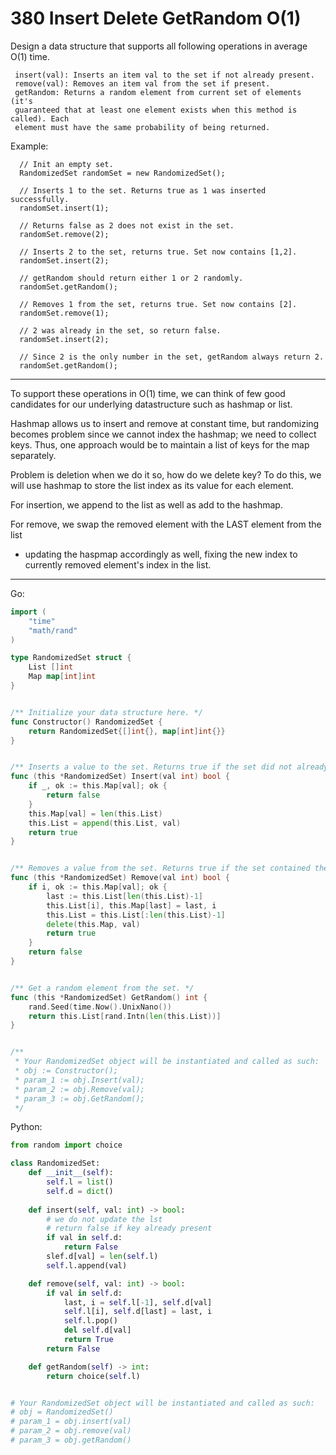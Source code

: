 380 Insert Delete GetRandom O(1)
================================

Design a data structure that supports all following operations in average O(1)
time.

 
```
 insert(val): Inserts an item val to the set if not already present.
 remove(val): Removes an item val from the set if present.
 getRandom: Returns a random element from current set of elements (it's
 guaranteed that at least one element exists when this method is called). Each
 element must have the same probability of being returned.
```

  Example:

```
  // Init an empty set.
  RandomizedSet randomSet = new RandomizedSet();

  // Inserts 1 to the set. Returns true as 1 was inserted successfully.
  randomSet.insert(1);

  // Returns false as 2 does not exist in the set.
  randomSet.remove(2);

  // Inserts 2 to the set, returns true. Set now contains [1,2].
  randomSet.insert(2);

  // getRandom should return either 1 or 2 randomly.
  randomSet.getRandom();

  // Removes 1 from the set, returns true. Set now contains [2].
  randomSet.remove(1);

  // 2 was already in the set, so return false.
  randomSet.insert(2);

  // Since 2 is the only number in the set, getRandom always return 2.
  randomSet.getRandom();
```

---

To support these operations in O(1) time, we can think of few good candidates
for our underlying datastructure such as hashmap or list.

Hashmap allows us to insert and remove at constant time, but randomizing
becomes problem since we cannot index the hashmap; we need to collect keys.
Thus, one approach would be to maintain a list of keys for the map separately.

Problem is deletion when we do it so, how do we delete key? To do this, we will
use hashmap to store the list index as its value for each element.

For insertion, we append to the list as well as add to the hashmap.

For remove, we swap the removed element with the LAST element from the list
- updating the haspmap accordingly as well, fixing the new index to currently
  removed element's index in the list.

---

Go:

```go
import (
    "time"
    "math/rand"
)

type RandomizedSet struct {
    List []int
    Map map[int]int
}


/** Initialize your data structure here. */
func Constructor() RandomizedSet {
    return RandomizedSet{[]int{}, map[int]int{}}
}


/** Inserts a value to the set. Returns true if the set did not already contain the specified element. */
func (this *RandomizedSet) Insert(val int) bool {
    if _, ok := this.Map[val]; ok {
        return false
    }
    this.Map[val] = len(this.List)
    this.List = append(this.List, val)
    return true
}


/** Removes a value from the set. Returns true if the set contained the specified element. */
func (this *RandomizedSet) Remove(val int) bool {
    if i, ok := this.Map[val]; ok {
        last := this.List[len(this.List)-1]
        this.List[i], this.Map[last] = last, i
        this.List = this.List[:len(this.List)-1]
        delete(this.Map, val)
        return true
    }
    return false
}


/** Get a random element from the set. */
func (this *RandomizedSet) GetRandom() int {
    rand.Seed(time.Now().UnixNano())
    return this.List[rand.Intn(len(this.List))]
}


/**
 * Your RandomizedSet object will be instantiated and called as such:
 * obj := Constructor();
 * param_1 := obj.Insert(val);
 * param_2 := obj.Remove(val);
 * param_3 := obj.GetRandom();
 */
```

Python:

```python
from random import choice

class RandomizedSet:
    def __init__(self):
        self.l = list()
        self.d = dict()
        
    def insert(self, val: int) -> bool:
        # we do not update the lst
        # return false if key already present
        if val in self.d:
            return False
        slef.d[val] = len(self.l)
        self.l.append(val)        

    def remove(self, val: int) -> bool:
        if val in self.d:
            last, i = self.l[-1], self.d[val]
            self.l[i], self.d[last] = last, i
            self.l.pop()
            del self.d[val]
            return True
        return False

    def getRandom(self) -> int:
        return choice(self.l)


# Your RandomizedSet object will be instantiated and called as such:
# obj = RandomizedSet()
# param_1 = obj.insert(val)
# param_2 = obj.remove(val)
# param_3 = obj.getRandom()
```

